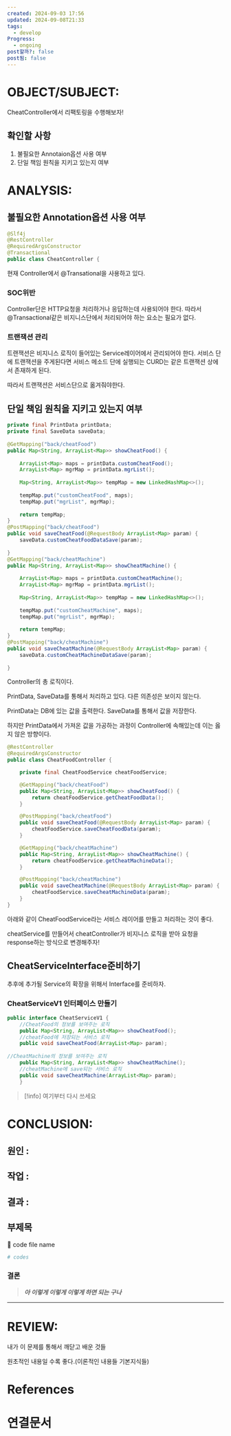 ```yaml
---
created: 2024-09-03 17:56
updated: 2024-09-08T21:33
tags:
  - develop
Progress:
  - ongoing
post할까?: false
post됨: false
---
```

# OBJECT/SUBJECT:
CheatController에서 리팩토링을 수행해보자!

## 확인할 사항
1. 불필요한 Annotaion옵션 사용 여부
2. 단일 책임 원칙을 지키고 있는지 여부

# ANALYSIS:
## 불필요한 Annotation옵션 사용 여부
``` java
@Slf4j  
@RestController  
@RequiredArgsConstructor  
@Transactional  
public class CheatController {
```
현재 Controller에서 @Transational을 사용하고 있다.

### SOC위반
Controller단은 HTTP요청을 처리하거나 응답하는데 사용되어야 한다. 따라서 @Transactional같은 비지니스단에서 처리되어야 하는 요소는 필요가 없다. 

### 트랜잭션 관리
트랜잭션은 비지니스 로직이 들어있는 Service레이어에서 관리되어야 한다. 
서비스 단에 트랜잭션을 주게된다면 서비스 메소드 단에 실행되는 CURD는 같은 트랜잭션 상에서 존재하게 된다. 

따라서 트랜잭션은 서비스단으로 옮겨줘야한다. 

## 단일 책임 원칙을 지키고 있는지 여부
``` java
private final PrintData printData;  
private final SaveData saveData;  
  
@GetMapping("back/cheatFood")  
public Map<String, ArrayList<Map>> showCheatFood() {  
  
    ArrayList<Map> maps = printData.customCheatFood();  
    ArrayList<Map> mgrMap = printData.mgrList();  
  
    Map<String, ArrayList<Map>> tempMap = new LinkedHashMap<>();  
  
    tempMap.put("customCheatFood", maps);  
    tempMap.put("mgrList", mgrMap);  
  
    return tempMap;  
}  
@PostMapping("back/cheatFood")  
public void saveCheatFood(@RequestBody ArrayList<Map> param) {  
    saveData.customCheatFoodDataSave(param);  
  
}  
@GetMapping("back/cheatMachine")  
public Map<String, ArrayList<Map>> showCheatMachine() {  
  
    ArrayList<Map> maps = printData.customCheatMachine();  
    ArrayList<Map> mgrMap = printData.mgrList();  
  
    Map<String, ArrayList<Map>> tempMap = new LinkedHashMap<>();  
  
    tempMap.put("customCheatMachine", maps);  
    tempMap.put("mgrList", mgrMap);  
  
    return tempMap;  
}  
@PostMapping("back/cheatMachine")  
public void saveCheatMachine(@RequestBody ArrayList<Map> param) {  
    saveData.customCheatMachineDataSave(param);  
  
}
```
Controller의 총 로직이다. 

PrintData, SaveData를  통해서 처리하고 있다. 다른 의존성은 보이지 않는다.

PrintData는 DB에 있는 값을 출력한다. 
SaveData를 통해서 값을 저장한다. 

하지만 PrintData에서 가져온 값을 가공하는 과정이 Controller에 속해있는데 이는 옳지 않은 방향이다. 

``` java
@RestController
@RequiredArgsConstructor
public class CheatFoodController {

    private final CheatFoodService cheatFoodService;

    @GetMapping("back/cheatFood")
    public Map<String, ArrayList<Map>> showCheatFood() {
        return cheatFoodService.getCheatFoodData();
    }

    @PostMapping("back/cheatFood")
    public void saveCheatFood(@RequestBody ArrayList<Map> param) {
        cheatFoodService.saveCheatFoodData(param);
    }

    @GetMapping("back/cheatMachine")
    public Map<String, ArrayList<Map>> showCheatMachine() {
        return cheatFoodService.getCheatMachineData();
    }

    @PostMapping("back/cheatMachine")
    public void saveCheatMachine(@RequestBody ArrayList<Map> param) {
        cheatFoodService.saveCheatMachineData(param);
    }
}

```
아래와 같이 CheatFoodService라는 서비스 레이어를 만들고 처리하는 것이 좋다.

cheatService를 만들어서 cheatController가 비지니스 로직을 받아 요청을 response하는 방식으로 변경해주자!
## CheatServiceInterface준비하기
추후에 추가될 Service의 확장을 위해서 Interface를 준비하자.

### CheatServiceV1 인터페이스 만들기
```java
public interface CheatServiceV1 {  
    //CheatFood의 정보를 보여주는 로직  
    public Map<String, ArrayList<Map>> showCheatFood();  
    //cheatFood에 저장되는 서비스 로직  
    public void saveCheatFood(ArrayList<Map> param);  
          
//CheatMachine의 정보를 보여주는 로직  
    public Map<String, ArrayList<Map>> showCheatMachine();  
    //cheatMachine에 save되는 서비스 로직  
    public void saveCheatMachine(ArrayList<Map> param);  
    }
```










> [!info]
> 여기부터 다시 쓰세요 

# CONCLUSION:

## 원인 :

## 작업 :

## 결과 :

## 부제목

<aside> 🔽 code file name

</aside>

```bash
# codes
```

### 결론

> _**아 이렇게 이렇게 이렇게 하면 되는 구나**_



---
# REVIEW:

내가 이 문제를 통해서 깨닫고 배운 것들

원초적인 내용일 수록 좋다.(이론적인 내용들 기본지식들)

# References

# 연결문서
